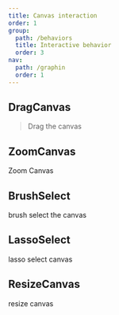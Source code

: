 ```yaml
---
title: Canvas interaction
order: 1
group:
  path: /behaviors
  title: Interactive behavior
  order: 3
nav:
  path: /graphin
  order: 1
---
```


## DragCanvas

> Drag the canvas

<API src='../../src/behaviors/DragCanvas.tsx'>

## ZoomCanvas

Zoom Canvas

<API src='../../src/behaviors/ZoomCanvas.tsx'>

## BrushSelect

brush select the canvas

<API src='../../src/behaviors/BrushSelect.tsx'>

## LassoSelect

lasso select canvas

<API src='../../src/behaviors/LassoSelect.tsx'>

## ResizeCanvas

resize canvas

<API src='../../src/behaviors/ResizeCanvas.tsx'>
